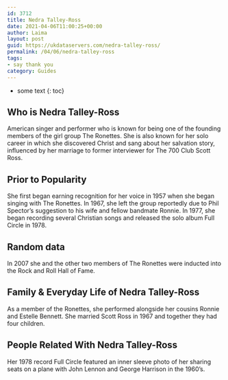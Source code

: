 ```yaml
---
id: 3712
title: Nedra Talley-Ross
date: 2021-04-06T11:00:25+00:00
author: Laima
layout: post
guid: https://ukdataservers.com/nedra-talley-ross/
permalink: /04/06/nedra-talley-ross
tags:
- say thank you
category: Guides
---
```


* some text
{: toc}


## Who is Nedra Talley-Ross
                  
                  
                  
American singer and performer who is known for being one of the founding members of the girl group The Ronettes. She is also known for her solo career in which she discovered Christ and sang about her salvation story, influenced by her marriage to former interviewer for The 700 Club Scott Ross. 
                  
              
            
              
            
                
                
                
## Prior to Popularity
                  
                  
                  
She first began earning recognition for her voice in 1957 when she began singing with The Ronettes. In 1967, she left the group reportedly due to Phil Spector&#8217;s suggestion to his wife and fellow bandmate Ronnie. In 1977, she began recording several Christian songs and released the solo album Full Circle in 1978. 
                  
              
            
              
            
                
                
                
## Random data
                  
                  
                  
In 2007 she and the other two members of The Ronettes were inducted into the Rock and Roll Hall of Fame. 
                  
              
            
              
            
                
                
                
## Family & Everyday Life of Nedra Talley-Ross
                  
                  
                  
As a member of the Ronettes, she performed alongside her cousins Ronnie and Estelle Bennett. She married Scott Ross in 1967 and together they had four children. 
                  
              
            
              
            
                
                
                
## People Related With Nedra Talley-Ross
                  
                  
                  
Her 1978 record Full Circle featured an inner sleeve photo of her sharing seats on a plane with John Lennon and George Harrison in the 1960&#8217;s. 
                  
              
            
              
            
                
              
            
              
              
            
            
              
            
          
          
          